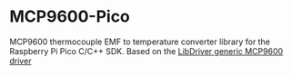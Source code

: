 # MCP9600-Pico
MCP9600 thermocouple EMF to temperature converter library for the Raspberry Pi Pico C/C++ SDK. Based on the [LibDriver generic MCP9600 driver](https://github.com/libdriver/mcp9600)
